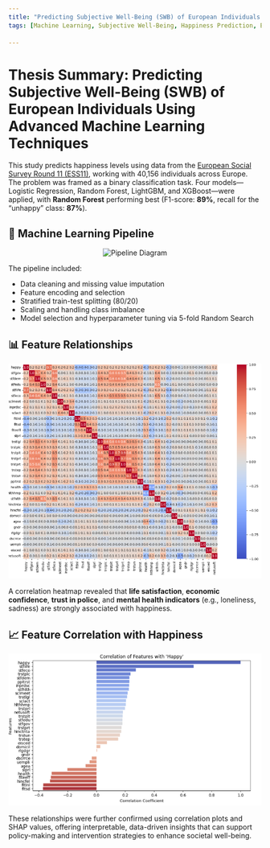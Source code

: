 ```yaml
---
title: "Predicting Subjective Well-Being (SWB) of European Individuals Using Advanced Machine Learning Techniques"
tags: [Machine Learning, Subjective Well-Being, Happiness Prediction, European Social Survey, Data Science, Random Forest, SHAP, Classification, Policy Impact]

---
```


# Thesis Summary: Predicting Subjective Well-Being (SWB) of European Individuals Using Advanced Machine Learning Techniques

This study predicts happiness levels using data from the [European Social Survey Round 11 (ESS11)](https://www.europeansocialsurvey.org/data/round-index.html), working with 40,156 individuals across Europe. The problem was framed as a binary classification task. Four models—Logistic Regression, Random Forest, LightGBM, and XGBoost—were applied, with **Random Forest** performing best (F1-score: **89%**, recall for the “unhappy” class: **87%**).

## 🔄 Machine Learning Pipeline

<p align="center">
  <img src="/assets/portfolio/Eli_Colored_2.png" alt="Pipeline Diagram" width="800">
</p>

The pipeline included:
- Data cleaning and missing value imputation
- Feature encoding and selection
- Stratified train-test splitting (80/20)
- Scaling and handling class imbalance
- Model selection and hyperparameter tuning via 5-fold Random Search

## 📊 Feature Relationships

<p align="center">
  <img src="/assets/portfolio/Fig3.png" alt="Correlation Heatmap" width="800">
</p>

A correlation heatmap revealed that **life satisfaction**, **economic confidence**, **trust in police**, and **mental health indicators** (e.g., loneliness, sadness) are strongly associated with happiness.

## 📈 Feature Correlation with Happiness

<p align="center">
  <img src="/assets/portfolio/Fig44.png" alt="Feature Correlation Plot" width="800">
</p>

These relationships were further confirmed using correlation plots and SHAP values, offering interpretable, data-driven insights that can support policy-making and intervention strategies to enhance societal well-being.
